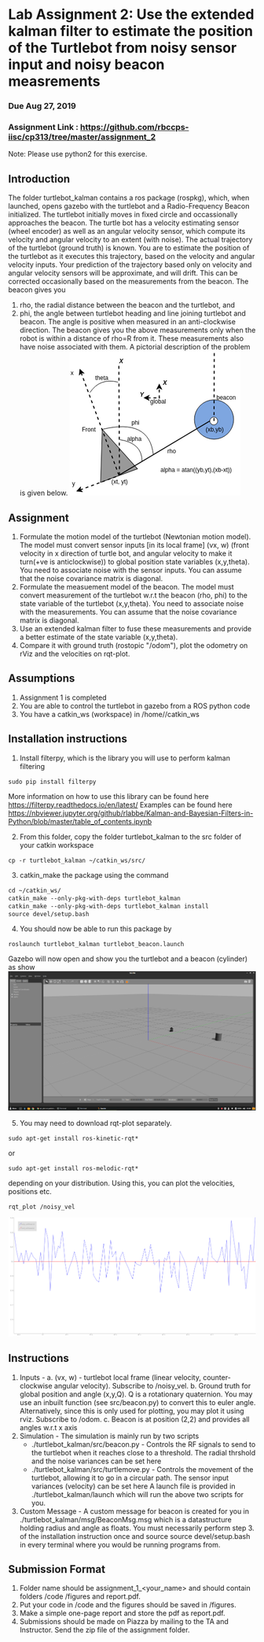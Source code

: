 # Lab Assignment 2: Use the extended kalman filter to estimate the position of the Turtlebot from noisy sensor input and noisy beacon measrements
### Due Aug 27, 2019
### Assignment Link : https://github.com/rbccps-iisc/cp313/tree/master/assignment_2

Note: Please use python2 for this exercise.

## Introduction
The folder turtlebot_kalman contains a ros package (rospkg), which, when launched, opens gazebo with the turtlebot and a Radio-Frequency Beacon initialized.
The turtlebot initially moves in fixed circle and occassionally approaches the beacon. 
The turtle bot has a velocity estimating sensor (wheel encoder) as well as an angular velocity sensor, which compute its velocity and angular velocity to an extent (with noise). The actual trajectory of the turtlebot (ground truth) is known.
You are to estimate the position of the turtlebot as it executes this trajectory, based on the velocity and angular velocity inputs. Your prediction of the trajectory based only on velocity and angular velocity sensors will be approximate, and will drift. This can be corrected occasionally based on the measurements from the beacon. The beacon gives you 
1. rho, the radial distance between the beacon and the turtlebot, and
2. phi, the angle between turtlebot heading and line joining turtlebot and beacon. The angle is positive when measured in an anti-clockwise direction.
The beacon gives you the above measurements only when the robot is within a distance of rho=R from it. These measurements also have noise associated with them.
A pictorial description of the problem is given below.
![Alt text](./docs/turtle.png?raw=true "Gazebo showing the simulated turtlebot and the beacon (cylinder)")


## Assignment
1. Formulate the motion model of the turtlebot (Newtonian motion model). The model must convert sensor inputs [in its local frame] (vx, w) (front velocity in x direction of turtle bot, and angular velocity to make it turn(+ve is anticlockwise))  to global position state variables (x,y,theta). You need to associate noise with the sensor inputs. You can assume that the noise covariance matrix is diagonal.
2. Formulate the measuement model of the beacon. The model must convert measurement of the turtlebot w.r.t the beacon (rho, phi) to the state variable of the turtlebot (x,y,theta). You need to associate noise with the measurements. You can assume that the noise covariance matrix is diagonal.
3. Use an extended kalman filter to fuse these measurements and provide a better estimate of the state variable (x,y,theta).
4. Compare it with ground truth (rostopic "/odom"), plot the odometry on rViz and the velocities on rqt-plot.


## Assumptions 
1. Assignment 1 is completed
2. You are able to control the turtlebot in gazebo from a ROS python code
3. You have a catkin_ws (workspace) in /home/<user-name>/catkin_ws

##  Installation instructions
1. Install filterpy, which is the library you will use to perform kalman filtering
```
sudo pip install filterpy
```
More information on how to use this library can be found here
https://filterpy.readthedocs.io/en/latest/
Examples can be found here
https://nbviewer.jupyter.org/github/rlabbe/Kalman-and-Bayesian-Filters-in-Python/blob/master/table_of_contents.ipynb

2. From this folder, copy the folder turtlebot_kalman to the src folder of your catkin workspace
```
cp -r turtlebot_kalman ~/catkin_ws/src/
```

3. catkin_make the package using the command 
```
cd ~/catkin_ws/
catkin_make --only-pkg-with-deps turtlebot_kalman
catkin_make --only-pkg-with-deps turtlebot_kalman install
source devel/setup.bash
```
4. You should now be able to run this package by 
```
roslaunch turtlebot_kalman turtlebot_beacon.launch
```
Gazebo will now open and show you the turtlebot and a beacon (cylinder) as show
![Alt text](./docs/gaz.png?raw=true "Gazebo showing the simulated turtlebot and the beacon (cylinder)")

5. You may need to download rqt-plot separately.
```
sudo apt-get install ros-kinetic-rqt*
```
or
```
sudo apt-get install ros-melodic-rqt*
```
depending on your distribution.
Using this, you can plot the velocities, positions etc.
```
rqt_plot /noisy_vel
```
![Alt text](./docs/vel.png?raw=true "Gazebo showing the simulated turtlebot and the beacon (cylinder)")


## Instructions
1. Inputs -
	a. (vx, w) - turtlebot local frame (linear velocity, counter-clockwise angular velocity). Subscribe to /noisy_vel.
	b. Ground truth for global position and angle (x,y,Q). Q is a rotationary quaternion. You may use an inbuilt function (see src/beacon.py) to convert this to euler angle. Alternatively, 
		since this is only used for plotting, you may plot it using rviz.  Subscribe to /odom. 
	c. Beacon is at position (2,2) and provides all angles w.r.t x axis
2. Simulation - 
The simulation is mainly run by two scripts
    * ./turtlebot_kalman/src/beacon.py - Controls the RF signals to send to the turtlebot when it reaches close to a threshold. The radial thrshold and the noise variances can be set here
    * ./turtlebot_kalman/src/turtlemove.py - Controls the movement of the turtlebot, allowing it to go in a circular path. The sensor input variances (velocity) can be set here
A launch file is provided in ./turtlebot_kalman/launch which will run the above two scripts for you. 
3. Custom Message - 
A custom message for beacon is created for you in ./turtlebot_kalman/msg/BeaconMsg.msg which is a datastructure holding radius and angle as floats. You must necessarily perform step 3. of the installation instruction once and
source source devel/setup.bash in every terminal where you would be running programs from.




## Submission Format
1. Folder name should be assignment_1_\<your_name\> and should contain folders /code /figures and report.pdf.
2. Put your code in \/code and the figures should be saved in \/figures.
3. Make a simple one-page report and store the pdf as report.pdf.
4. Submissions should be made on Piazza by mailing to the TA and Instructor. Send the zip file of the assignment folder.

